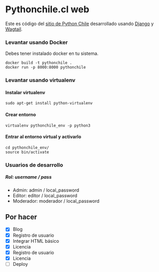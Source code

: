 Pythonchile.cl web
=======

Este es código del [sitio de Python Chile](http://pythonchile.cl) desarrollado usando [Django](https://www.djangoproject.com/) y [Wagtail](https://wagtail.io/).

### Levantar usando Docker
Debes tener instalado docker en tu sistema.
```
docker build -t pythonchile .
docker run -p 8000:8000 pythonchile
```

### Levantar usando virtualenv
#### Instalar virtualenv
```
sudo apt-get install python-virtualenv
```

#### Crear entorno
```
virtualenv pythonchile_env -p python3
```

#### Entrar al entorno virtual y activarlo
```
cd pythonchile_env/
source bin/activate
```

### Usuarios de desarrollo
##### Rol: username / pass

- Admin: admin / local_password
- Editor: editor / local_password
- Moderador: moderador / local_password


## Por hacer
- [x] Blog
- [x] Registro de usuario
- [x] Integrar HTML básico
- [x] Licencia
- [x] Registro de usuario
- [x] Licencia
- [ ] Deploy